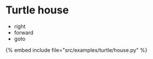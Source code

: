 # Turtle house

* right
* forward
* goto

{% embed include file="src/examples/turtle/house.py" %}


